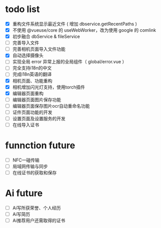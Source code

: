# todo list

- [x] 重构文件系统显示最近文件 ( 增加 dbservice.getRecentPaths )
- [x] 不使用 @vueuse/core 的 useWebWorker，改为使用 google 的 comlink
- [x] 初步融合 dbService & fileService
- [ ] 完善导入文件
- [ ] 完善相机页面导入文件功能
- [x] 自动选择摄像头
- [ ] 实现全局 error 异常上报的全局组件（ global/error.vue ）
- [ ] 完全支持i18n的中文
- [ ] 完成i18n英语的翻译
- [x] 相机页面、功能重构
- [x] 相机增加闪光灯支持，使用torch插件
- [x] 编辑器页面重构
- [ ] 编辑器页面图片保存功能
- [ ] 编辑器页面保存图片ocr自动重命名功能
- [ ] 证件页面功能的开发
- [ ] 设置页面及设置服务的开发
- [ ] 在线导入证书

# funnction future

- [ ] NFC一碰传输
- [ ] 局域网传输与同步
- [ ] 在线证书的获取和保存

# Ai future

- [ ] Ai写所获荣誉、个人经历
- [ ] Ai写简历
- [ ] Ai推荐用户还需取得的证书
